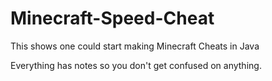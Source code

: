 # Minecraft-Speed-Cheat
This shows one could start making Minecraft Cheats in Java


Everything has notes so you don't get confused on anything.
